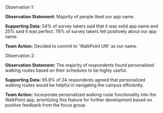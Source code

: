 Observation 1:

**Observation Statement:** Majority of people liked our app name.

**Supporting Data:** 54% of survey takers said that it was solid app name and 25% said it was perfect. 79% of survey takers felt positively about our app name.

**Team Action:** Decided to commit to 'WalkPoint URI' as our name.


Observation 2:

**Observation Statement:** The majority of respondents found personalized walking routes based on their schedules to be highly useful.

**Supporting Data:** 95.8% of 24 respondents agreed that personalized walking routes would be helpful in navigating the campus efficiently.

**Team Action:** Incorporate personalized walking route functionality into the WalkPoint app, prioritizing this feature for further development based on positive feedback from the focus group.
